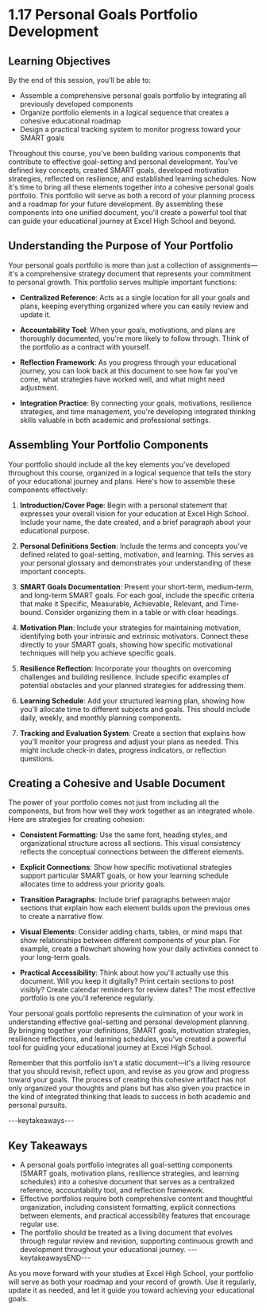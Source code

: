 # 1.17 Personal Goals Portfolio Development

## Learning Objectives

By the end of this session, you'll be able to:

- Assemble a comprehensive personal goals portfolio by integrating all previously developed components
- Organize portfolio elements in a logical sequence that creates a cohesive educational roadmap
- Design a practical tracking system to monitor progress toward your SMART goals

Throughout this course, you've been building various components that contribute to effective goal-setting and personal development. You've defined key concepts, created SMART goals, developed motivation strategies, reflected on resilience, and established learning schedules. Now it's time to bring all these elements together into a cohesive personal goals portfolio. This portfolio will serve as both a record of your planning process and a roadmap for your future development. By assembling these components into one unified document, you'll create a powerful tool that can guide your educational journey at Excel High School and beyond.

## Understanding the Purpose of Your Portfolio

Your personal goals portfolio is more than just a collection of assignments—it's a comprehensive strategy document that represents your commitment to personal growth. This portfolio serves multiple important functions:

- **Centralized Reference**: Acts as a single location for all your goals and plans, keeping everything organized where you can easily review and update it.

- **Accountability Tool**: When your goals, motivations, and plans are thoroughly documented, you're more likely to follow through. Think of the portfolio as a contract with yourself.

- **Reflection Framework**: As you progress through your educational journey, you can look back at this document to see how far you've come, what strategies have worked well, and what might need adjustment.

- **Integration Practice**: By connecting your goals, motivations, resilience strategies, and time management, you're developing integrated thinking skills valuable in both academic and professional settings.

## Assembling Your Portfolio Components

Your portfolio should include all the key elements you've developed throughout this course, organized in a logical sequence that tells the story of your educational journey and plans. Here's how to assemble these components effectively:

1. **Introduction/Cover Page**: Begin with a personal statement that expresses your overall vision for your education at Excel High School. Include your name, the date created, and a brief paragraph about your educational purpose.

2. **Personal Definitions Section**: Include the terms and concepts you've defined related to goal-setting, motivation, and learning. This serves as your personal glossary and demonstrates your understanding of these important concepts.

3. **SMART Goals Documentation**: Present your short-term, medium-term, and long-term SMART goals. For each goal, include the specific criteria that make it Specific, Measurable, Achievable, Relevant, and Time-bound. Consider organizing them in a table or with clear headings.

4. **Motivation Plan**: Include your strategies for maintaining motivation, identifying both your intrinsic and extrinsic motivators. Connect these directly to your SMART goals, showing how specific motivational techniques will help you achieve specific goals.

5. **Resilience Reflection**: Incorporate your thoughts on overcoming challenges and building resilience. Include specific examples of potential obstacles and your planned strategies for addressing them.

6. **Learning Schedule**: Add your structured learning plan, showing how you'll allocate time to different subjects and goals. This should include daily, weekly, and monthly planning components.

7. **Tracking and Evaluation System**: Create a section that explains how you'll monitor your progress and adjust your plans as needed. This might include check-in dates, progress indicators, or reflection questions.

## Creating a Cohesive and Usable Document

The power of your portfolio comes not just from including all the components, but from how well they work together as an integrated whole. Here are strategies for creating cohesion:

- **Consistent Formatting**: Use the same font, heading styles, and organizational structure across all sections. This visual consistency reflects the conceptual connections between the different elements.

- **Explicit Connections**: Show how specific motivational strategies support particular SMART goals, or how your learning schedule allocates time to address your priority goals.

- **Transition Paragraphs**: Include brief paragraphs between major sections that explain how each element builds upon the previous ones to create a narrative flow.

- **Visual Elements**: Consider adding charts, tables, or mind maps that show relationships between different components of your plan. For example, create a flowchart showing how your daily activities connect to your long-term goals.

- **Practical Accessibility**: Think about how you'll actually use this document. Will you keep it digitally? Print certain sections to post visibly? Create calendar reminders for review dates? The most effective portfolio is one you'll reference regularly.

Your personal goals portfolio represents the culmination of your work in understanding effective goal-setting and personal development planning. By bringing together your definitions, SMART goals, motivation strategies, resilience reflections, and learning schedules, you've created a powerful tool for guiding your educational journey at Excel High School.

Remember that this portfolio isn't a static document—it's a living resource that you should revisit, reflect upon, and revise as you grow and progress toward your goals. The process of creating this cohesive artifact has not only organized your thoughts and plans but has also given you practice in the kind of integrated thinking that leads to success in both academic and personal pursuits.

---keytakeaways---
## Key Takeaways

- A personal goals portfolio integrates all goal-setting components (SMART goals, motivation plans, resilience strategies, and learning schedules) into a cohesive document that serves as a centralized reference, accountability tool, and reflection framework.
- Effective portfolios require both comprehensive content and thoughtful organization, including consistent formatting, explicit connections between elements, and practical accessibility features that encourage regular use.
- The portfolio should be treated as a living document that evolves through regular review and revision, supporting continuous growth and development throughout your educational journey.
---keytakeawaysEND---

As you move forward with your studies at Excel High School, your portfolio will serve as both your roadmap and your record of growth. Use it regularly, update it as needed, and let it guide you toward achieving your educational goals.



